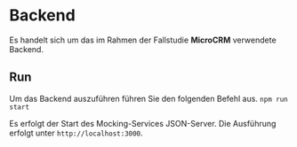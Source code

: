 # Backend
Es handelt sich um das im Rahmen der Fallstudie **MicroCRM** verwendete Backend. 


## Run
Um das Backend auszuführen führen Sie den folgenden Befehl aus.
```npm run start```

Es erfolgt der Start des Mocking-Services JSON-Server. Die Ausführung erfolgt unter ``http://localhost:3000``.
